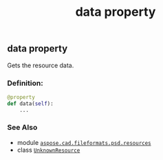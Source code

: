﻿---
title: data property
second_title: Aspose.CAD for Python via .NET API References
description: 
type: docs
weight: 60
url: /python-net/aspose.cad.fileformats.psd.resources/unknownresource/data/
is_root: false
---

## data property


Gets the resource data.
### Definition:
```python
@property
def data(self):
    ...
```

### See Also
* module [`aspose.cad.fileformats.psd.resources`](../../)
* class [`UnknownResource`](/cad/python-net/aspose.cad.fileformats.psd.resources/unknownresource)
